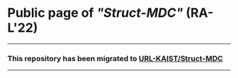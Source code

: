 # Public page of *"Struct-MDC"* (RA-L'22)



***
### This repository has been migrated to [URL-KAIST/Struct-MDC](https://github.com/url-kaist/Struct-MDC)
***
